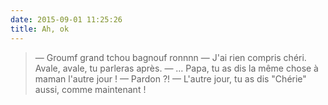 ```yaml
---
date: 2015-09-01 11:25:26
title: Ah, ok
---
```


> — Groumf grand tchou bagnouf ronnnn
> — J'ai rien compris chéri. Avale, avale, tu parleras après.
> — … Papa, tu as dis la même chose à maman l'autre jour !
> — Pardon ?!
> — L'autre jour, tu as dis "Chérie" aussi, comme maintenant !

